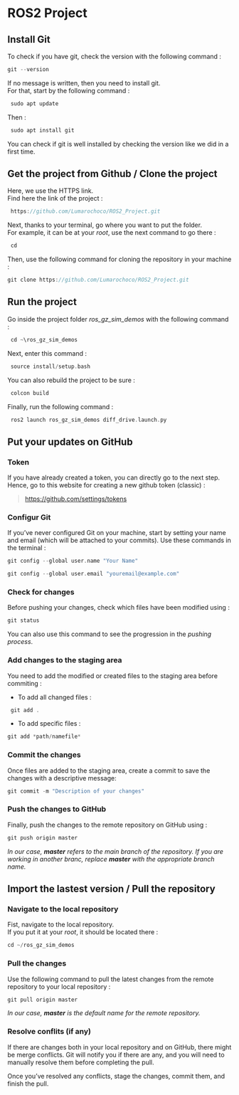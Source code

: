 # ROS2 Project

## Install Git

To check if you have git, check the version with the following command :  
```cpp
git --version
```
 If no message is written, then you need to install git.  
 For that, start by the following command :  
```cpp
 sudo apt update  
```
 Then :  
```cpp
 sudo apt install git  
```
 You can check if git is well installed by checking the version like we did in a first time.

## Get the project from Github / Clone the project

Here, we use the HTTPS link.  
Find here the link of the project :  
```cpp
 https://github.com/Lumarochoco/ROS2_Project.git
```
 Next, thanks to your terminal, go where you want to put the folder.  
 For example, it can be at your *root*, use the next command to go there :  
 
```cpp
 cd
```

Then, use the following command for cloning the repository in your machine :

```cpp
git clone https://github.com/Lumarochoco/ROS2_Project.git
```

## Run the project

Go inside the project folder *ros_gz_sim_demos* with the following command :  

```cpp
 cd ~\ros_gz_sim_demos
``` 

Next, enter this command : 

```cpp
 source install/setup.bash
```

 You can also rebuild the project to be sure :

```cpp
 colcon build
```

 Finally, run the following command :

```cpp
 ros2 launch ros_gz_sim_demos diff_drive.launch.py
```

 ## Put your updates on GitHub 

 ### Token

 If you have already created a token, you can directly go to the next step.  
 Hence, go to this website for creating a new github token (classic) :  

 > https://github.com/settings/tokens

### Configur Git

If you’ve never configured Git on your machine, start by setting your name and email (which will be attached to your commits). Use these commands in the terminal :

```cpp
git config --global user.name "Your Name"
```
```cpp
git config --global user.email "youremail@example.com"
```

### Check for changes

Before pushing your changes, check which files have been modified using : 

```cpp
git status
```

You can also use this command to see the progression in the *pushing process*.  

### Add changes to the staging area  

You need to add the modified or created files to the staging area before commiting :

* To add all changed files : 
```cpp
 git add .
```
* To add specific files :
 ```cpp
 git add *path/namefile*
```

### Commit the changes

Once files are added to the staging area, create a commit to save the changes with a descriptive message:  

```cpp
git commit -m "Description of your changes"
```

### Push the changes to GitHub

Finally, push the changes to the remote repository on GitHub using :

```cpp
git push origin master
```

*In our case, **master** refers to the main branch of the repository. If you are working in another branc, replace **master** with 
the appropriate branch name.*

## Import the lastest version / Pull the repository

### Navigate to the local repository

Fist, navigate to the local repository.  
If you put it at your *root*, it should be located there : 

```cpp
cd ~/ros_gz_sim_demos
```

### Pull the changes

Use the following command to pull the latest changes from the remote repository to your local repository :

```cpp
git pull origin master
```

*In our case, **master** is the default name for the remote repository.*

### Resolve conflits (if any)

If there are changes both in your local repository and on GitHub, there might be merge conflicts. Git will notify you if there are any, and you will need to manually resolve them before completing the pull.  

Once you’ve resolved any conflicts, stage the changes, commit them, and finish the pull.

